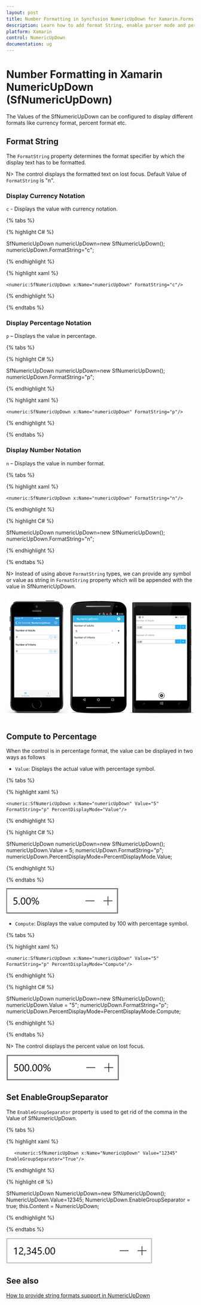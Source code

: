 ```yaml
---
layout: post
title: Number Formatting in Syncfusion NumericUpDown for Xamarin.Forms
description: Learn how to add format String, enable parser mode and percent display mode for NumericUpDown control.
platform: Xamarin
control: NumericUpDown
documentation: ug
---
```

# Number Formatting in Xamarin NumericUpDown (SfNumericUpDown)

The Values of the SfNumericUpDown can be configured to display different formats like currency format, percent format etc. 

## Format String

The `FormatString` property determines the format specifier by which the display text has to be formatted. 

N> The control displays the formatted text on lost focus. Default Value of `FormatString` is "n". 

### Display Currency Notation

`c` - Displays the value with currency notation.

{% tabs %}
	
{% highlight C# %}

SfNumericUpDown numericUpDown=new SfNumericUpDown();
numericUpDown.FormatString="c";
	 
{% endhighlight %}

{% highlight xaml %}

	<numeric:SfNumericUpDown x:Name="numericUpDown" FormatString="c"/>
	
{% endhighlight %}

{% endtabs %}

### Display Percentage Notation

`p` – Displays the value in percentage.
	
{% tabs %}	
	
{% highlight C# %}

SfNumericUpDown numericUpDown=new SfNumericUpDown();
numericUpDown.FormatString="p";
	 
{% endhighlight %}

{% highlight xaml %}

	<numeric:SfNumericUpDown x:Name="numericUpDown" FormatString="p"/>
	
{% endhighlight %}

{% endtabs %}

### Display Number Notation

`n` – Displays the value in number format.
	
{% tabs %}	

{% highlight xaml %}

	<numeric:SfNumericUpDown x:Name="numericUpDown" FormatString="n"/>
	
{% endhighlight %}

{% highlight C# %}
	
SfNumericUpDown numericUpDown=new SfNumericUpDown();
numericUpDown.FormatString="n";
	 
{% endhighlight %}

{% endtabs %}

N> Instead of using above `FormatString` types, we can provide any symbol or value as string in `FormatString` property which will be appended with the value in SfNumericUpDown.

![Display the value with number notation](images/format.png)

## Compute to Percentage

When the control is in percentage format, the value can be displayed in two ways as follows

* `Value`: Displays the actual value with percentage symbol.

{% tabs %}

{% highlight xaml %}

	<numeric:SfNumericUpDown x:Name="numericUpDown" Value="5" FormatString="p" PercentDisplayMode="Value"/>
	
{% endhighlight %}

{% highlight C# %}

SfNumericUpDown numericUpDown=new SfNumericUpDown();
numericUpDown.Value = 5;
numericUpDown.FormatString="p";
numericUpDown.PercentDisplayMode=PercentDisplayMode.Value;

{% endhighlight %}

{% endtabs %}

![Display the value with PercentageDisplayMode as Compute](images/PercentDisplayMode_Value.png)

* `Compute`: Displays the value computed by 100 with percentage symbol.

{% tabs %}

{% highlight xaml %}

	<numeric:SfNumericUpDown x:Name="numericUpDown" Value="5" FormatString="p" PercentDisplayMode="Compute"/>
	
{% endhighlight %}

{% highlight C# %}

SfNumericUpDown numericUpDown=new SfNumericUpDown();
numericUpDown.Value = "5";
numericUpDown.FormatString="p";
numericUpDown.PercentDisplayMode=PercentDisplayMode.Compute;

{% endhighlight %}

{% endtabs %}

N> The control displays the percent value on lost focus. 

![Display the value with PercentageDisplayMode as Compute](images/PercentDisplayMode_Compute.png)

## Set EnableGroupSeparator 

The `EnableGroupSeparator` property is used to get rid of the comma in the Value of SfNumericUpDown.

{% tabs %}

{% highlight xaml %}

	   <numeric:SfNumericUpDown x:Name="NumericUpDown" Value="12345" EnableGroupSeparator="True"/>
	
{% endhighlight %}

{% highlight c# %}
 
SfNumericUpDown NumericUpDown=new SfNumericUpDown();
NumericUpDown.Value=12345;
NumericUpDown.EnableGroupSeparator = true;
this.Content = NumericUpDown;

{% endhighlight %}

{% endtabs %}

![Display the SfNumericUpDown control with EnableGroupSeparator](images/enablegroupseparator.png)

## See also

[How to provide string formats support in NumericUpDown](https://www.syncfusion.com/kb/7690/does-sfnumericupdown-supports-other-formats)